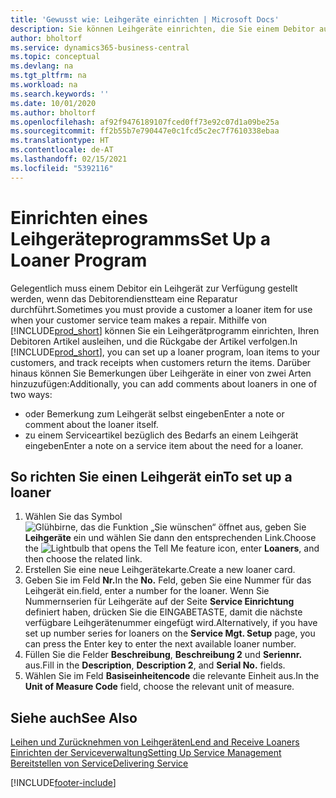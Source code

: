 ```yaml
---
title: 'Gewusst wie: Leihgeräte einrichten | Microsoft Docs'
description: Sie können Leihgeräte einrichten, die Sie einem Debitor ausleihen können, wenn er Serviceartikel im Service hat.
author: bholtorf
ms.service: dynamics365-business-central
ms.topic: conceptual
ms.devlang: na
ms.tgt_pltfrm: na
ms.workload: na
ms.search.keywords: ''
ms.date: 10/01/2020
ms.author: bholtorf
ms.openlocfilehash: af92f9476189107fced0ff73e92c07d1a09be25a
ms.sourcegitcommit: ff2b55b7e790447e0c1fcd5c2ec7f7610338ebaa
ms.translationtype: HT
ms.contentlocale: de-AT
ms.lasthandoff: 02/15/2021
ms.locfileid: "5392116"
---
```

# <a name="set-up-a-loaner-program"></a><span data-ttu-id="540ab-103">Einrichten eines Leihgeräteprogramms</span><span class="sxs-lookup"><span data-stu-id="540ab-103">Set Up a Loaner Program</span></span>
<span data-ttu-id="540ab-104">Gelegentlich muss einem Debitor ein Leihgerät zur Verfügung gestellt werden, wenn das Debitorendienstteam eine Reparatur durchführt.</span><span class="sxs-lookup"><span data-stu-id="540ab-104">Sometimes you must provide a customer a loaner item for use when your customer service team makes a repair.</span></span> <span data-ttu-id="540ab-105">Mithilfe von [!INCLUDE[prod_short](includes/prod_short.md)] können Sie ein Leihgerätprogramm einrichten, Ihren Debitoren Artikel ausleihen, und die Rückgabe der Artikel verfolgen.</span><span class="sxs-lookup"><span data-stu-id="540ab-105">In [!INCLUDE[prod_short](includes/prod_short.md)], you can set up a loaner program, loan items to your customers, and track receipts when customers return the items.</span></span> <span data-ttu-id="540ab-106">Darüber hinaus können Sie Bemerkungen über Leihgeräte in einer von zwei Arten hinzuzufügen:</span><span class="sxs-lookup"><span data-stu-id="540ab-106">Additionally, you can add comments about loaners in one of two ways:</span></span>  
  
* <span data-ttu-id="540ab-107">oder Bemerkung zum Leihgerät selbst eingeben</span><span class="sxs-lookup"><span data-stu-id="540ab-107">Enter a note or comment about the loaner itself.</span></span>  
* <span data-ttu-id="540ab-108">zu einem Serviceartikel bezüglich des Bedarfs an einem Leihgerät eingeben</span><span class="sxs-lookup"><span data-stu-id="540ab-108">Enter a note on a service item about the need for a loaner.</span></span>  

## <a name="to-set-up-a-loaner"></a><span data-ttu-id="540ab-109">So richten Sie einen Leihgerät ein</span><span class="sxs-lookup"><span data-stu-id="540ab-109">To set up a loaner</span></span>  
1. <span data-ttu-id="540ab-110">Wählen Sie das Symbol ![Glühbirne, das die Funktion „Sie wünschen“ öffnet](media/ui-search/search_small.png "Tell Me-Funktion") aus, geben Sie **Leihgeräte** ein und wählen Sie dann den entsprechenden Link.</span><span class="sxs-lookup"><span data-stu-id="540ab-110">Choose the ![Lightbulb that opens the Tell Me feature](media/ui-search/search_small.png "Tell me what you want to do") icon, enter **Loaners**, and then choose the related link.</span></span>  
2. <span data-ttu-id="540ab-111">Erstellen Sie eine neue Leihgerätekarte.</span><span class="sxs-lookup"><span data-stu-id="540ab-111">Create a new loaner card.</span></span> 
3. <span data-ttu-id="540ab-112">Geben Sie im Feld **Nr.**</span><span class="sxs-lookup"><span data-stu-id="540ab-112">In the **No.**</span></span> <span data-ttu-id="540ab-113">Feld,  geben Sie eine Nummer für das Leihgerät ein.</span><span class="sxs-lookup"><span data-stu-id="540ab-113">field, enter a number for the loaner.</span></span> <span data-ttu-id="540ab-114">Wenn Sie Nummernserien für Leihgeräte auf der Seite **Service Einrichtung** definiert haben, drücken Sie die EINGABETASTE, damit die nächste verfügbare Leihgerätenummer eingefügt wird.</span><span class="sxs-lookup"><span data-stu-id="540ab-114">Alternatively, if you have set up number series for loaners on the **Service Mgt. Setup** page, you can press the Enter key to enter the next available loaner number.</span></span>  
4. <span data-ttu-id="540ab-115">Füllen Sie die Felder **Beschreibung**, **Beschreibung 2** und **Seriennr.** aus.</span><span class="sxs-lookup"><span data-stu-id="540ab-115">Fill in the **Description**, **Description 2**, and **Serial No.** fields.</span></span>  
5. <span data-ttu-id="540ab-116">Wählen Sie im Feld **Basiseinheitencode** die relevante Einheit aus.</span><span class="sxs-lookup"><span data-stu-id="540ab-116">In the **Unit of Measure Code** field, choose the relevant unit of measure.</span></span>  
  
## <a name="see-also"></a><span data-ttu-id="540ab-117">Siehe auch</span><span class="sxs-lookup"><span data-stu-id="540ab-117">See Also</span></span>
[<span data-ttu-id="540ab-118">Leihen und Zurücknehmen von Leihgeräten</span><span class="sxs-lookup"><span data-stu-id="540ab-118">Lend and Receive Loaners</span></span>](service-how-to-lend-receive-loaners.md)  
[<span data-ttu-id="540ab-119">Einrichten der Serviceverwaltung</span><span class="sxs-lookup"><span data-stu-id="540ab-119">Setting Up Service Management</span></span>](service-setup-service.md)  
[<span data-ttu-id="540ab-120">Bereitstellen von Service</span><span class="sxs-lookup"><span data-stu-id="540ab-120">Delivering Service</span></span>](service-deliver-service.md)  



[!INCLUDE[footer-include](includes/footer-banner.md)]